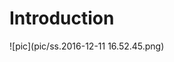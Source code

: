 # Introduction

                      ![pic](pic/ss.2016-12-11 16.52.45.png)                                                                  
